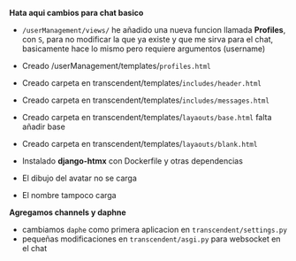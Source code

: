 **Hata aqui cambios para chat basico**

- `/userManagement/views/` he añadido una nueva funcion llamada **Profiles**, con `S`, para no modificar la que ya existe y que me sirva para el chat, basicamente hace lo mismo pero requiere argumentos (username)

- Creado /userManagement/templates/`profiles.html`
- Creado carpeta en transcendent/templates/`includes/header.html`
- Creado carpeta en transcendent/templates/`includes/messages.html`
- Creado carpeta en transcendent/templates/`layaouts/base.html` falta añadir base
- Creado carpeta en transcendent/templates/`layaouts/blank.html`
- Instalado **django-htmx** con Dockerfile y otras dependencias
- El dibujo del avatar no se carga
- El nombre tampoco carga

**Agregamos channels y daphne**

- cambiamos `daphe` como primera aplicacion en `transcendent/settings.py`
- pequeñas modificaciones en `transcendent/asgi.py` para websocket en el chat